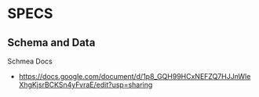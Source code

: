 # SPECS

## Schema and Data

Schmea Docs
* https://docs.google.com/document/d/1p8_GQH99HCxNEFZQ7HJJnWleXhgKjsrBCKSn4yFvraE/edit?usp=sharing

